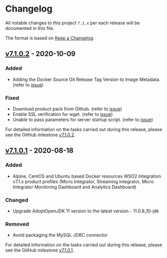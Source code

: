 # Changelog

All notable changes to this project `7.1.x` per each release will be documented in this file.

The format is based on [Keep a Changelog](https://keepachangelog.com/en/1.0.0/)

## [v7.1.0.2] - 2020-10-09

### Added
- Adding the Docker Source Git Release Tag Version to Image Metadata. (refer to [issue](https://github.com/wso2/docker-ei/issues/207))
### Fixed
- Download product pack from Github. (refer to [issue](https://github.com/wso2/docker-ei/issues/208)) 
- Enable SSL verification for wget. (refer to [issue](https://github.com/wso2/docker-ei/issues/206)) 
- Unable to pass parameters for server startup script. (refer to [issue](https://github.com/wso2/docker-ei/issues/229)) 

For detailed information on the tasks carried out during this release, please see the GitHub milestone
[v7.1.0.2](https://github.com/wso2/docker-ei/milestone/15).

## [v7.1.0.1] - 2020-08-18

### Added
- Alpine, CentOS and Ubuntu based Docker resources WSO2 Integration v7.1.x product profiles (Micro Integrator,
 Streaming Integrator, Micro Integrator Monitoring Dashboard and Analytics Dashboard)
### Changed
- Upgrade AdoptOpenJDK 11 version to the latest version - 11.0.8_10-jdk
### Removed
- Avoid packaging the MySQL JDBC connector

For detailed information on the tasks carried out during this release, please see the GitHub milestone
[v7.1.0.1](https://github.com/wso2/docker-ei/milestone/14).

[v7.1.0.2]: https://github.com/wso2/docker-ei/compare/v7.1.0.1...v7.1.0.2
[v7.1.0.1]: https://github.com/wso2/docker-ei/compare/v7.0.0.3...v7.1.0.1
